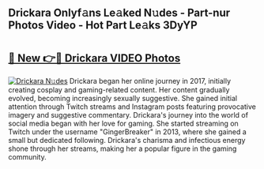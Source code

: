 ## Drickara Onlyf𝚊ns Le𝚊ked N𝚞des - Part-nur Photos Video - Hot Part Le𝚊ks 3DyYP

# <h2><a href="http://ab94335.deff.icu/?id=Drickara">🔗 New 👉🔴 Drickara VIDEO Photos</a></h2>

[![Drickara N𝚞des](https://i.imgur.com/rIISA9y.gif)](http://ab94335.deff.icu/?id=Drickara)
Drickara began her online journey in 2017, initially creating cosplay and gaming-related content. Her content gradually evolved, becoming increasingly sexually suggestive. She gained initial attention through Twitch streams and Instagram posts featuring provocative imagery and suggestive commentary. Drickara's journey into the world of social media began with her love for gaming. She started streaming on Twitch under the username "GingerBreaker" in 2013, where she gained a small but dedicated following. Drickara's charisma and infectious energy shone through her streams, making her a popular figure in the gaming community.

